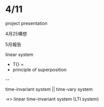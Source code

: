 # 4/11

project presentation

4月25構想

5月報告

linear system

* T{} = 
* principle of superposition

--

time-invariant system \|\| time-vary system

-&gt;&gt; linear time-invariant system \(LTI system\)

